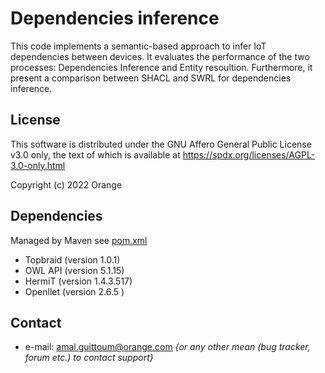 Dependencies inference
======


This code implements a semantic-based approach to infer IoT dependencies between devices. It evaluates the performance of the two processes: Dependencies Inference and Entity resoultion. Furthermore, it present a comparison between SHACL and SWRL for dependencies inference.


## License
 
 
 This software is distributed under the GNU Affero General Public License v3.0 only,
 the text of which is available at https://spdx.org/licenses/AGPL-3.0-only.html

Copyright (c) 2022 Orange

## Dependencies
Managed by Maven see [pom.xml](https://gitlab.tech.orange/device-management-a-r/recherche/these/these_collaborative_iot_dm/reasonningcode/-/blob/main/pom.xml)
* Topbraid (version 1.0.1)
* OWL API (version 5.1.15)
* HermiT (version 1.4.3.517)
* Openllet (version 2.6.5 )
        
    
## Contact
 * e-mail: amal.guittoum@orange.com _{or any other mean (bug tracker, forum etc.) to contact support}_

